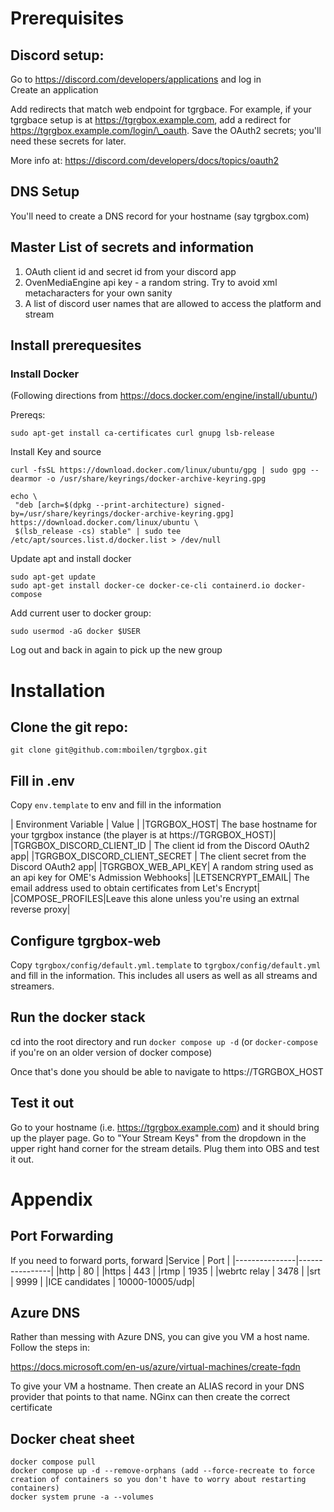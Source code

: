 # Prerequisites
## Discord setup:
Go to https://discord.com/developers/applications and log in  
Create an application 

Add redirects that match web endpoint for tgrgbace.  For example, if your tgrgbace
setup is at https://tgrgbox.example.com, add a redirect for https://tgrgbox.example.com/login/\_oauth.  Save the OAuth2 secrets; you'll need these secrets for later.

More info at: https://discord.com/developers/docs/topics/oauth2

## DNS Setup
You'll need to create a DNS record for your hostname (say tgrgbox.com)

## Master List of secrets and information
1. OAuth client id and secret id from your discord app
2. OvenMediaEngine api key - a random string.  Try to avoid xml metacharacters for your own sanity
3. A list of discord user names that are allowed to access the platform and stream


## Install prerequesites
### Install Docker
(Following directions from https://docs.docker.com/engine/install/ubuntu/)

Prereqs:

```sudo apt-get install ca-certificates curl gnupg lsb-release```

Install Key and source
 ```
curl -fsSL https://download.docker.com/linux/ubuntu/gpg | sudo gpg --dearmor -o /usr/share/keyrings/docker-archive-keyring.gpg

echo \
  "deb [arch=$(dpkg --print-architecture) signed-by=/usr/share/keyrings/docker-archive-keyring.gpg] https://download.docker.com/linux/ubuntu \
  $(lsb_release -cs) stable" | sudo tee /etc/apt/sources.list.d/docker.list > /dev/null

```
  
Update apt and install docker
```
sudo apt-get update
sudo apt-get install docker-ce docker-ce-cli containerd.io docker-compose
```
 
 Add current user to docker group:
 
 ```sudo usermod -aG docker $USER```
 
Log out and back in again to pick up the new group

# Installation

## Clone the git repo:
```git clone git@github.com:mboilen/tgrgbox.git```

## Fill in .env ##
Copy `env.template` to env and fill in the information

| Environment Variable | Value |
|TGRGBOX_HOST| The base hostname for your tgrgbox instance (the player is at https://TGRGBOX_HOST)|
|TGRGBOX_DISCORD_CLIENT_ID | The client id from the Discord OAuth2 app|
|TGRGBOX_DISCORD_CLIENT_SECRET | The client secret from the Discord OAuth2 app|
|TGRGBOX_WEB_API_KEY| A random string used as an api key for OME's Admission Webhooks|
|LETSENCRYPT_EMAIL| The email address used to obtain certificates from Let's Encrypt|
|COMPOSE_PROFILES|Leave this alone unless you're using an extrnal reverse proxy|

## Configure tgrgbox-web
Copy `tgrgbox/config/default.yml.template` to `tgrgbox/config/default.yml` and fill in the information.  This
includes all users as well as all streams and streamers.

## Run the docker stack
cd into the root directory and run
```docker compose up -d``` 
(or `docker-compose` if you're on an older version of docker compose)

Once that's done you should be able to navigate to https://TGRGBOX_HOST

## Test it out

Go to your hostname (i.e. https://tgrgbox.example.com) and it should bring up the player page.  Go to "Your Stream Keys" from the dropdown in the upper right hand corner for the stream details.  Plug them into OBS and test it out.

# Appendix

## Port Forwarding
If you need to forward ports, forward
|Service        | Port           |
|---------------|----------------|
|http           | 80             |
|https          | 443            |
|rtmp           | 1935           |
|webrtc relay   | 3478           |
|srt            | 9999           |
|ICE candidates | 10000-10005/udp|

## Azure DNS
Rather than messing with Azure DNS, you can give you VM a host name.  Follow the steps in:

https://docs.microsoft.com/en-us/azure/virtual-machines/create-fqdn

To give your VM a hostname.  Then create an ALIAS record in your DNS provider that points to that name.  NGinx can then create the correct certificate

## Docker cheat sheet
```
docker compose pull
docker compose up -d --remove-orphans (add --force-recreate to force creation of containers so you don't have to worry about restarting containers)
docker system prune -a --volumes
```
